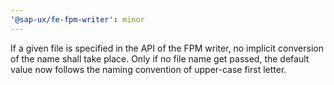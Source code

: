```yaml
---
'@sap-ux/fe-fpm-writer': minor
---
```


If a given file is specified in the API of the FPM writer, no implicit conversion of the name shall take place. Only if no file name get passed, the default value now follows the naming convention of upper-case first letter.

